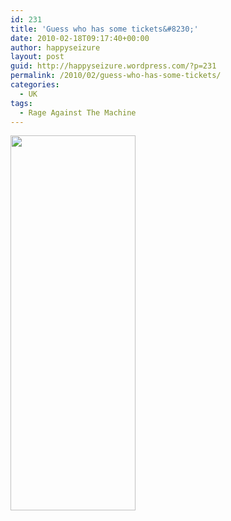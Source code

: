 ```yaml
---
id: 231
title: 'Guess who has some tickets&#8230;'
date: 2010-02-18T09:17:40+00:00
author: happyseizure
layout: post
guid: http://happyseizure.wordpress.com/?p=231
permalink: /2010/02/guess-who-has-some-tickets/
categories:
  - UK
tags:
  - Rage Against The Machine
---
```

[<img class="aligncenter" title="Rage Against The Machine" src="http://profile.ak.fbcdn.net/object2/128/108/n37655682127_1168.jpg" alt="" width="200" height="600" />](http://profile.ak.fbcdn.net/object2/128/108/n37655682127_1168.jpg)